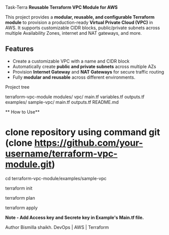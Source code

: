  Task-Terra
**Reusable Terraform VPC Module for AWS**


This project provides a **modular, reusable, and configurable Terraform module** to provision a production-ready **Virtual Private Cloud (VPC)** in AWS. It supports customizable CIDR blocks, public/private subnets across multiple Availability Zones, internet and NAT gateways, and more.



## Features

- Create a customizable VPC with a name and CIDR block
- Automatically create **public and private subnets** across multiple AZs
- Provision **Internet Gateway** and **NAT Gateways** for secure traffic routing
- Fully **modular and reusable** across different environments.

 

Project tree

terraform-vpc-module
modules/
vpc/
 main.tf
 variables.tf
 outputs.tf
examples/
 sample-vpc/
    main.tf
    outputs.tf
README.md




** How to Use**

# clone repository using command git (clone https://github.com/your-username/terraform-vpc-module.git)

cd terraform-vpc-module/examples/sample-vpc


terraform init

terraform plan

terraform apply




**Note - Add Access key and Secrete key in Example's Main.tf file.**





Author
Bismilla shaikh.
DevOps | AWS | Terraform


